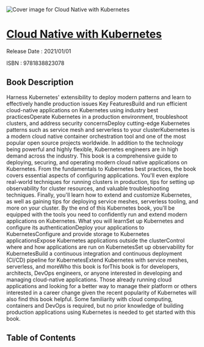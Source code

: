 ![Cover image for Cloud Native with Kubernetes](https://imgdetail.ebookreading.net/cover/cover/202109/EB9781838823078.jpg)

[Cloud Native with Kubernetes](https://ebookreading.net/view/book/Cloud+Native+with+Kubernetes-EB9781838823078_1.html "Cloud Native with Kubernetes")
====================================================================================================================

Release Date : 2021/01/01

ISBN : 9781838823078

Book Description
-----------------

Harness Kubernetes' extensibility to deploy modern patterns and learn to effectively handle production issues
Key FeaturesBuild and run efficient cloud-native applications on Kubernetes using industry best practicesOperate Kubernetes in a production environment, troubleshoot clusters, and address security concernsDeploy cutting-edge Kubernetes patterns such as service mesh and serverless to your clusterKubernetes is a modern cloud native container orchestration tool and one of the most popular open source projects worldwide. In addition to the technology being powerful and highly flexible, Kubernetes engineers are in high demand across the industry.
This book is a comprehensive guide to deploying, securing, and operating modern cloud native applications on Kubernetes. From the fundamentals to Kubernetes best practices, the book covers essential aspects of configuring applications. You'll even explore real-world techniques for running clusters in production, tips for setting up observability for cluster resources, and valuable troubleshooting techniques. Finally, you'll learn how to extend and customize Kubernetes, as well as gaining tips for deploying service meshes, serverless tooling, and more on your cluster.
By the end of this Kubernetes book, you'll be equipped with the tools you need to confidently run and extend modern applications on Kubernetes.
What you will learnSet up Kubernetes and configure its authenticationDeploy your applications to KubernetesConfigure and provide storage to Kubernetes applicationsExpose Kubernetes applications outside the clusterControl where and how applications are run on KubernetesSet up observability for KubernetesBuild a continuous integration and continuous deployment (CI/CD) pipeline for KubernetesExtend Kubernetes with service meshes, serverless, and moreWho this book is forThis book is for developers, architects, DevOps engineers, or anyone interested in developing and managing cloud-native applications. Those already running cloud applications and looking for a better way to manage their platform or others interested in a career change given the recent popularity of Kubernetes will also find this book helpful. Some familiarity with cloud computing, containers and DevOps is required, but no prior knowledge of building production applications using Kubernetes is needed to get started with this book.


Table of Contents
-----------------

